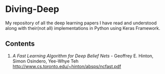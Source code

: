 # Diving-Deep
My repository of all the deep learning papers I have read and understood along with their(not all) implementations in Python using Keras Framework.

## Contents
1. *A Fast Learning Algorithm for Deep Belief Nets* - Geoffrey E. Hinton, Simon Osindero, Yee-Whye Teh
http://www.cs.toronto.edu/~hinton/absps/ncfast.pdf
